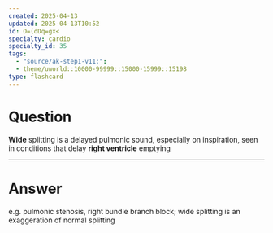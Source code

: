 ```yaml
---
created: 2025-04-13
updated: 2025-04-13T10:52
id: O=(dDq=gx<
specialty: cardio
specialty_id: 35
tags:
  - "source/ak-step1-v11:": 
  - theme/uworld::10000-99999::15000-15999::15198
type: flashcard
---
```


# Question
**Wide** splitting is a delayed pulmonic sound, especially on inspiration, seen in conditions that delay **right ventricle** emptying

---

# Answer
e.g. pulmonic stenosis, right bundle branch block; wide splitting is an exaggeration of normal splitting